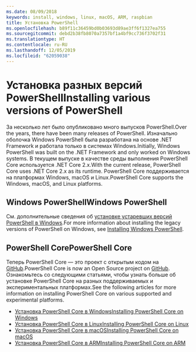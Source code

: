 ```yaml
---
ms.date: 08/09/2018
keywords: install, windows, linux, macOS, ARM, raspbian
title: Установка PowerShell
ms.openlocfilehash: b89f11c36459bd0b03693d89ae3ff6f1327ea755
ms.sourcegitcommit: debd2b38fb8070a7357bf1a4bf9cc736f3702f31
ms.translationtype: HT
ms.contentlocale: ru-RU
ms.lasthandoff: 12/05/2019
ms.locfileid: "62059038"
---
```

# <a name="installing-various-versions-of-powershell"></a><span data-ttu-id="35fe2-103">Установка разных версий PowerShell</span><span class="sxs-lookup"><span data-stu-id="35fe2-103">Installing various versions of PowerShell</span></span>

<span data-ttu-id="35fe2-104">За несколько лет было опубликовано много выпусков PowerShell.</span><span class="sxs-lookup"><span data-stu-id="35fe2-104">Over the years, there have been many releases of PowerShell.</span></span> <span data-ttu-id="35fe2-105">Изначально оболочка Windows PowerShell была разработана на основе .NET Framework и работала только в системах Windows.</span><span class="sxs-lookup"><span data-stu-id="35fe2-105">Initially, Windows PowerShell was built on the .NET Framework and only worked on Windows systems.</span></span> <span data-ttu-id="35fe2-106">В текущем выпуске в качестве среды выполнения PowerShell Core используется .NET Core 2.x.</span><span class="sxs-lookup"><span data-stu-id="35fe2-106">With the current release, PowerShell Core uses .NET Core 2.x as its runtime.</span></span> <span data-ttu-id="35fe2-107">PowerShell Core поддерживается на платформах Windows, macOS и Linux.</span><span class="sxs-lookup"><span data-stu-id="35fe2-107">PowerShell Core supports the Windows, macOS, and Linux platforms.</span></span>

## <a name="windows-powershell"></a><span data-ttu-id="35fe2-108">Windows PowerShell</span><span class="sxs-lookup"><span data-stu-id="35fe2-108">Windows PowerShell</span></span>

<span data-ttu-id="35fe2-109">См. дополнительные сведения об [установке устаревших версий PowerShell в Windows](installing-windows-powershell.md).</span><span class="sxs-lookup"><span data-stu-id="35fe2-109">For more information about installing the legacy versions of PowerShell on Windows, see [Installing Windows PowerShell](installing-windows-powershell.md).</span></span>

## <a name="powershell-core"></a><span data-ttu-id="35fe2-110">PowerShell Core</span><span class="sxs-lookup"><span data-stu-id="35fe2-110">PowerShell Core</span></span>

<span data-ttu-id="35fe2-111">Теперь PowerShell Core — это проект с открытым кодом на [GitHub](https://github.com/powershell/powershell).</span><span class="sxs-lookup"><span data-stu-id="35fe2-111">PowerShell Core is now an Open Source project on [GitHub](https://github.com/powershell/powershell).</span></span>
<span data-ttu-id="35fe2-112">Ознакомьтесь со следующими статьями, чтобы узнать больше об установке PowerShell Core на разных поддерживаемых и экспериментальных платформах.</span><span class="sxs-lookup"><span data-stu-id="35fe2-112">See the following articles for more information on installing PowerShell Core on various supported and experimental platforms.</span></span>

- [<span data-ttu-id="35fe2-113">Установка PowerShell Core в Windows</span><span class="sxs-lookup"><span data-stu-id="35fe2-113">Installing PowerShell Core on Windows</span></span>](Installing-PowerShell-Core-on-Windows.md)
- [<span data-ttu-id="35fe2-114">Установка PowerShell Core в Linux</span><span class="sxs-lookup"><span data-stu-id="35fe2-114">Installing PowerShell Core on Linux</span></span>](Installing-PowerShell-Core-on-Linux.md)
- [<span data-ttu-id="35fe2-115">Установка PowerShell Core в macOS</span><span class="sxs-lookup"><span data-stu-id="35fe2-115">Installing PowerShell Core on macOS</span></span>](Installing-PowerShell-Core-on-macOS.md)
- [<span data-ttu-id="35fe2-116">Установка PowerShell Core в ARM</span><span class="sxs-lookup"><span data-stu-id="35fe2-116">Installing PowerShell Core on ARM</span></span>](PowerShell-Core-on-ARM.md)
